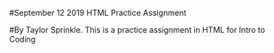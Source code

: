 #September 12 2019 HTML Practice Assignment

#By Taylor Sprinkle. This is a practice assignment in HTML for Intro to Coding
